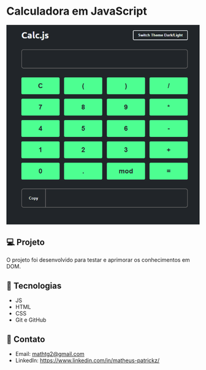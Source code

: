 # Calculadora em JavaScript

![preview](./Calc%20JS.png)

## 💻 Projeto

O projeto foi desenvolvido para testar e aprimorar os conhecimentos em DOM. 

## 🚀 Tecnologias

- JS
- HTML
- CSS
- Git e GitHub

## 📧 Contato

- Email: mathtg2@gmail.com
- LinkedIn: https://www.linkedin.com/in/matheus-patrickz/
